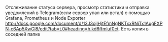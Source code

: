 ﻿Отслеживание статуса сервера, просмотр статистики и отправка уведомлений в Telegram(если сервер упал или встал) с помощью Grafana, Prometheus и Node Exporter
http://docs.google.com/document/d/13J3ojlHjtEfmNgNKTxxRNiTx1AugFXPN-c6Ap5XwGl8/edit?tab=t.0#heading=h.kd6ffmluf0ct. Есть копия в соседней папке